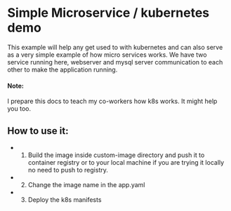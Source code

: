# Simple Microservice / kubernetes demo
This example will help any get used to with kubernetes and can also serve as a very simple example of how micro services works. We have two service running here, webserver and mysql server communication to each other to make the application running. 

#### Note:
I prepare this docs to teach my co-workers how k8s works. It might help you too. 

## How to use it:

- 1. Build the image inside custom-image directory and push it to container registry or to your local machine if you are trying it locally no need to push to registry.
- 2. Change the image name in the app.yaml
- 3. Deploy the k8s manifests

